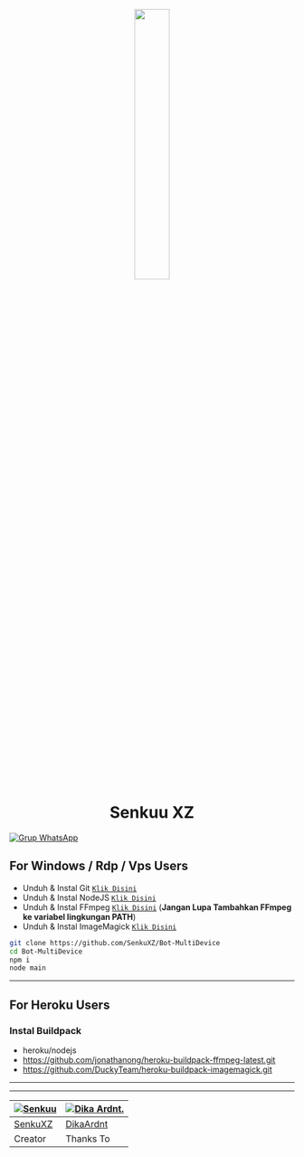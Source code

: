 <p align="center">
	<img src="https://avatars.githubusercontent.com/SenkuXZ" width="35%" style="margin-left: auto;margin-right: auto;display: block;">
</p>
<h1 align="center">Senkuu XZ</h1>

[![Grup WhatsApp](https://img.shields.io/badge/WhatsApp%20Group-25D366?style=for-the-badge&logo=whatsapp&logoColor=white)](https://chat.whatsapp.com/KqGdbkFsD43LQ5h3WzWkbU)

## For Windows / Rdp / Vps Users

* Unduh & Instal Git [`Klik Disini`](https://git-scm.com/downloads)
* Unduh & Instal NodeJS [`Klik Disini`](https://nodejs.org/en/download)
* Unduh & Instal FFmpeg [`Klik Disini`](https://ffmpeg.org/download.html) (**Jangan Lupa Tambahkan FFmpeg ke variabel lingkungan PATH**)
* Unduh & Instal ImageMagick [`Klik Disini`](https://imagemagick.org/script/download.php)

```bash
git clone https://github.com/SenkuXZ/Bot-MultiDevice
cd Bot-MultiDevice
npm i
node main
```

---------

## For Heroku Users

### Instal Buildpack
* heroku/nodejs
* https://github.com/jonathanong/heroku-buildpack-ffmpeg-latest.git
* https://github.com/DuckyTeam/heroku-buildpack-imagemagick.git

---------

---------

 [![Senkuu](https://github.com/SenkuXZ.png?size=100)](https://github.com/SenkuXZ) | [![Dika Ardnt.](https://github.com/DikaArdnt.png?size=100)](https://github.com/DikaArdnt)
----|----
[SenkuXZ](https://github.com/SenkuXZ) | [DikaArdnt](https://github.com/DikaArdnt)
 Creator | Thanks To
